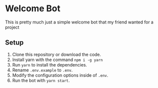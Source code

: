 # Welcome Bot

This is pretty much just a simple welcome bot that my friend wanted for a project

## Setup

1. Clone this repository or download the code.
2. Install yarn with the command `npm i -g yarn`
3. Run `yarn` to install the dependencies.
4. Rename `.env.example` to `.env`.
5. Modify the configuration options inside of `.env`.
6. Run the bot with `yarn start`.